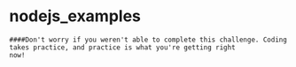 # nodejs_examples
````
####Don't worry if you weren't able to complete this challenge. Coding takes practice, and practice is what you're getting right 
now!
````


